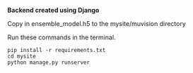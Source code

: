 **Backend created using Django**


Copy in ensemble_model.h5 to the mysite/muvision directory

Run these commands in the terminal.
```console
pip install -r requirements.txt
cd mysite
python manage.py runserver
```
